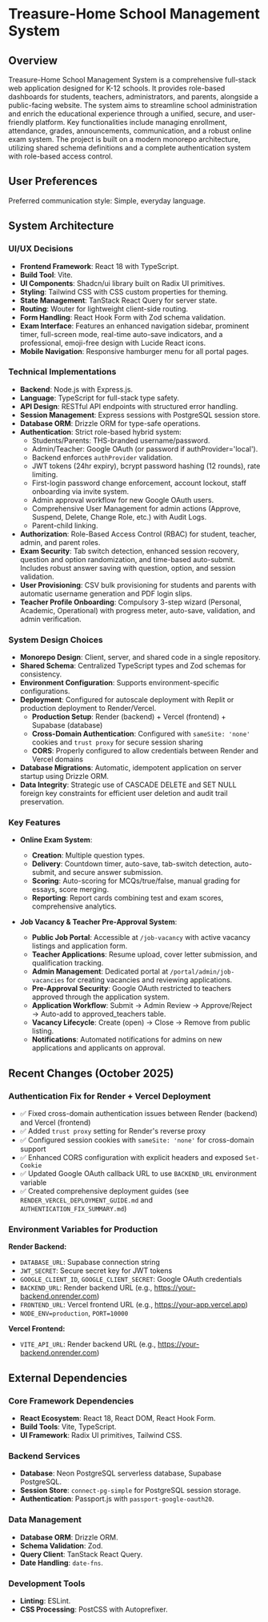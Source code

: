 # Treasure-Home School Management System

## Overview
Treasure-Home School Management System is a comprehensive full-stack web application designed for K-12 schools. It provides role-based dashboards for students, teachers, administrators, and parents, alongside a public-facing website. The system aims to streamline school administration and enrich the educational experience through a unified, secure, and user-friendly platform. Key functionalities include managing enrollment, attendance, grades, announcements, communication, and a robust online exam system. The project is built on a modern monorepo architecture, utilizing shared schema definitions and a complete authentication system with role-based access control.

## User Preferences
Preferred communication style: Simple, everyday language.

## System Architecture

### UI/UX Decisions
- **Frontend Framework**: React 18 with TypeScript.
- **Build Tool**: Vite.
- **UI Components**: Shadcn/ui library built on Radix UI primitives.
- **Styling**: Tailwind CSS with CSS custom properties for theming.
- **State Management**: TanStack React Query for server state.
- **Routing**: Wouter for lightweight client-side routing.
- **Form Handling**: React Hook Form with Zod schema validation.
- **Exam Interface**: Features an enhanced navigation sidebar, prominent timer, full-screen mode, real-time auto-save indicators, and a professional, emoji-free design with Lucide React icons.
- **Mobile Navigation**: Responsive hamburger menu for all portal pages.

### Technical Implementations
- **Backend**: Node.js with Express.js.
- **Language**: TypeScript for full-stack type safety.
- **API Design**: RESTful API endpoints with structured error handling.
- **Session Management**: Express sessions with PostgreSQL session store.
- **Database ORM**: Drizzle ORM for type-safe operations.
- **Authentication**: Strict role-based hybrid system:
    - Students/Parents: THS-branded username/password.
    - Admin/Teacher: Google OAuth (or password if authProvider='local').
    - Backend enforces `authProvider` validation.
    - JWT tokens (24hr expiry), bcrypt password hashing (12 rounds), rate limiting.
    - First-login password change enforcement, account lockout, staff onboarding via invite system.
    - Admin approval workflow for new Google OAuth users.
    - Comprehensive User Management for admin actions (Approve, Suspend, Delete, Change Role, etc.) with Audit Logs.
    - Parent-child linking.
- **Authorization**: Role-Based Access Control (RBAC) for student, teacher, admin, and parent roles.
- **Exam Security**: Tab switch detection, enhanced session recovery, question and option randomization, and time-based auto-submit. Includes robust answer saving with question, option, and session validation.
- **User Provisioning**: CSV bulk provisioning for students and parents with automatic username generation and PDF login slips.
- **Teacher Profile Onboarding**: Compulsory 3-step wizard (Personal, Academic, Operational) with progress meter, auto-save, validation, and admin verification.

### System Design Choices
- **Monorepo Design**: Client, server, and shared code in a single repository.
- **Shared Schema**: Centralized TypeScript types and Zod schemas for consistency.
- **Environment Configuration**: Supports environment-specific configurations.
- **Deployment**: Configured for autoscale deployment with Replit or production deployment to Render/Vercel.
  - **Production Setup**: Render (backend) + Vercel (frontend) + Supabase (database)
  - **Cross-Domain Authentication**: Configured with `sameSite: 'none'` cookies and `trust proxy` for secure session sharing
  - **CORS**: Properly configured to allow credentials between Render and Vercel domains
- **Database Migrations**: Automatic, idempotent application on server startup using Drizzle ORM.
- **Data Integrity**: Strategic use of CASCADE DELETE and SET NULL foreign key constraints for efficient user deletion and audit trail preservation.

### Key Features
- **Online Exam System**:
    - **Creation**: Multiple question types.
    - **Delivery**: Countdown timer, auto-save, tab-switch detection, auto-submit, and secure answer submission.
    - **Scoring**: Auto-scoring for MCQs/true/false, manual grading for essays, score merging.
    - **Reporting**: Report cards combining test and exam scores, comprehensive analytics.

- **Job Vacancy & Teacher Pre-Approval System**:
    - **Public Job Portal**: Accessible at `/job-vacancy` with active vacancy listings and application form.
    - **Teacher Applications**: Resume upload, cover letter submission, and qualification tracking.
    - **Admin Management**: Dedicated portal at `/portal/admin/job-vacancies` for creating vacancies and reviewing applications.
    - **Pre-Approval Security**: Google OAuth restricted to teachers approved through the application system.
    - **Application Workflow**: Submit → Admin Review → Approve/Reject → Auto-add to approved_teachers table.
    - **Vacancy Lifecycle**: Create (open) → Close → Remove from public listing.
    - **Notifications**: Automated notifications for admins on new applications and applicants on approval.

## Recent Changes (October 2025)

### Authentication Fix for Render + Vercel Deployment
- ✅ Fixed cross-domain authentication issues between Render (backend) and Vercel (frontend)
- ✅ Added `trust proxy` setting for Render's reverse proxy
- ✅ Configured session cookies with `sameSite: 'none'` for cross-domain support
- ✅ Enhanced CORS configuration with explicit headers and exposed `Set-Cookie`
- ✅ Updated Google OAuth callback URL to use `BACKEND_URL` environment variable
- ✅ Created comprehensive deployment guides (see `RENDER_VERCEL_DEPLOYMENT_GUIDE.md` and `AUTHENTICATION_FIX_SUMMARY.md`)

### Environment Variables for Production
**Render Backend:**
- `DATABASE_URL`: Supabase connection string
- `JWT_SECRET`: Secure secret key for JWT tokens
- `GOOGLE_CLIENT_ID`, `GOOGLE_CLIENT_SECRET`: Google OAuth credentials
- `BACKEND_URL`: Render backend URL (e.g., https://your-backend.onrender.com)
- `FRONTEND_URL`: Vercel frontend URL (e.g., https://your-app.vercel.app)
- `NODE_ENV=production`, `PORT=10000`

**Vercel Frontend:**
- `VITE_API_URL`: Render backend URL (e.g., https://your-backend.onrender.com)

## External Dependencies

### Core Framework Dependencies
- **React Ecosystem**: React 18, React DOM, React Hook Form.
- **Build Tools**: Vite, TypeScript.
- **UI Framework**: Radix UI primitives, Tailwind CSS.

### Backend Services
- **Database**: Neon PostgreSQL serverless database, Supabase PostgreSQL.
- **Session Store**: `connect-pg-simple` for PostgreSQL session storage.
- **Authentication**: Passport.js with `passport-google-oauth20`.

### Data Management
- **Database ORM**: Drizzle ORM.
- **Schema Validation**: Zod.
- **Query Client**: TanStack React Query.
- **Date Handling**: `date-fns`.

### Development Tools
- **Linting**: ESLint.
- **CSS Processing**: PostCSS with Autoprefixer.